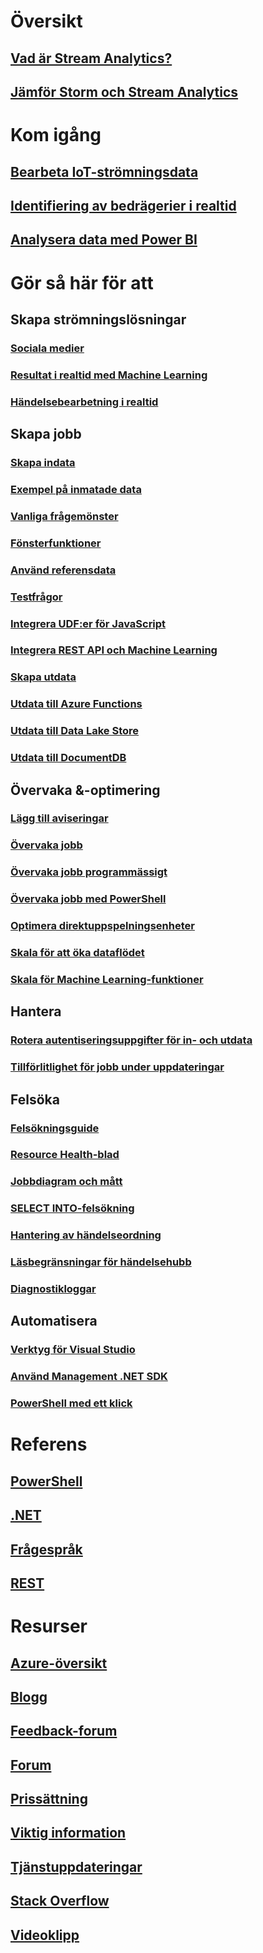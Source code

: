 

# Översikt


## [Vad är Stream Analytics?](stream-analytics-introduction.md)


## [Jämför Storm och Stream Analytics](stream-analytics-comparison-storm.md)



# Kom igång


## [Bearbeta IoT-strömningsdata](stream-analytics-get-started-with-azure-stream-analytics-to-process-data-from-iot-devices.md)


## [Identifiering av bedrägerier i realtid](stream-analytics-real-time-fraud-detection.md)


## [Analysera data med Power BI](stream-analytics-power-bi-dashboard.md)



# Gör så här för att



## Skapa strömningslösningar


### [Sociala medier](stream-analytics-twitter-sentiment-analysis-trends.md)


### [Resultat i realtid med Machine Learning](stream-analytics-machine-learning-integration-tutorial.md)


### [Händelsebearbetning i realtid](stream-analytics-real-time-event-processing-reference-architecture.md)



## Skapa jobb


### [Skapa indata](stream-analytics-define-inputs.md)


### [Exempel på inmatade data](stream-analytics-sample-data-input.md)


### [Vanliga frågemönster](stream-analytics-stream-analytics-query-patterns.md)


### [Fönsterfunktioner](stream-analytics-window-functions.md)


### [Använd referensdata](stream-analytics-use-reference-data.md)


### [Testfrågor](stream-analytics-test-query.md)


### [Integrera UDF:er för JavaScript](stream-analytics-javascript-user-defined-functions.md)


### [Integrera REST API och Machine Learning](stream-analytics-how-to-configure-azure-machine-learning-endpoints-in-stream-analytics.md)


### [Skapa utdata](stream-analytics-define-outputs.md)


### [Utdata till Azure Functions](stream-analytics-functions-redis.md)


### [Utdata till Data Lake Store](stream-analytics-data-lake-output.md)


### [Utdata till DocumentDB](stream-analytics-documentdb-output.md)



## Övervaka &amp;-optimering


### [Lägg till aviseringar](stream-analytics-set-up-alerts.md)


### [Övervaka jobb](stream-analytics-monitoring.md)


### [Övervaka jobb programmässigt](stream-analytics-monitor-jobs.md)


### [Övervaka jobb med PowerShell](stream-analytics-monitor-and-manage-jobs-use-powershell.md)


### [Optimera direktuppspelningsenheter](stream-analytics-streaming-unit-consumption.md)


### [Skala för att öka dataflödet](stream-analytics-scale-jobs.md)


### [Skala för Machine Learning-funktioner](stream-analytics-scale-with-machine-learning-functions.md)



## Hantera


### [Rotera autentiseringsuppgifter för in- och utdata](stream-analytics-login-credentials-inputs-outputs.md)


### [Tillförlitlighet för jobb under uppdateringar](stream-analytics-job-reliability.md)



## Felsöka


### [Felsökningsguide](stream-analytics-troubleshooting-guide.md)


### [Resource Health-blad](stream-analytics-resource-health.md)


### [Jobbdiagram och mått](stream-analytics-job-diagram-with-metrics.md)


### [SELECT INTO-felsökning](stream-analytics-select-into.md)


### [Hantering av händelseordning](stream-analytics-out-of-order-and-late-events.md)


### [Läsbegränsningar för händelsehubb](stream-analytics-event-hub-consumer-groups.md)


### [Diagnostikloggar](stream-analytics-job-diagnostic-logs.md)



## Automatisera


### [Verktyg för Visual Studio](stream-analytics-tools-for-visual-studio.md)


### [Använd Management .NET SDK](stream-analytics-dotnet-management-sdk.md)


### [PowerShell med ett klick](https://github.com/Azure/azure-stream-analytics/tree/master/Samples/ASAOneClick)



# Referens


## [PowerShell](/powershell/module/azurerm.streamanalytics)


## [.NET](/dotnet/api/microsoft.azure.management.streamanalytics)


## [Frågespråk](https://msdn.microsoft.com/library/azure/dn834998)


## [REST](/rest/api/streamanalytics)



# Resurser


## [Azure-översikt](https://azure.microsoft.com/roadmap/)


## [Blogg](http://blogs.msdn.com/b/streamanalytics/)


## [Feedback-forum](http://feedback.azure.com/forums/270577-azure-stream-analytics)


## [Forum](https://social.msdn.microsoft.com/Forums/home?forum=AzureStreamAnalytics)


## [Prissättning](https://azure.microsoft.com/pricing/details/stream-analytics/)


## [Viktig information](stream-analytics-release-notes.md)


## [Tjänstuppdateringar](https://azure.microsoft.com/updates/?product=stream-analytics)


## [Stack Overflow](http://stackoverflow.com/questions/tagged/azure-stream-analytics)


## [Videoklipp](https://azure.microsoft.com/documentation/videos/index/?services=stream-analytics)

